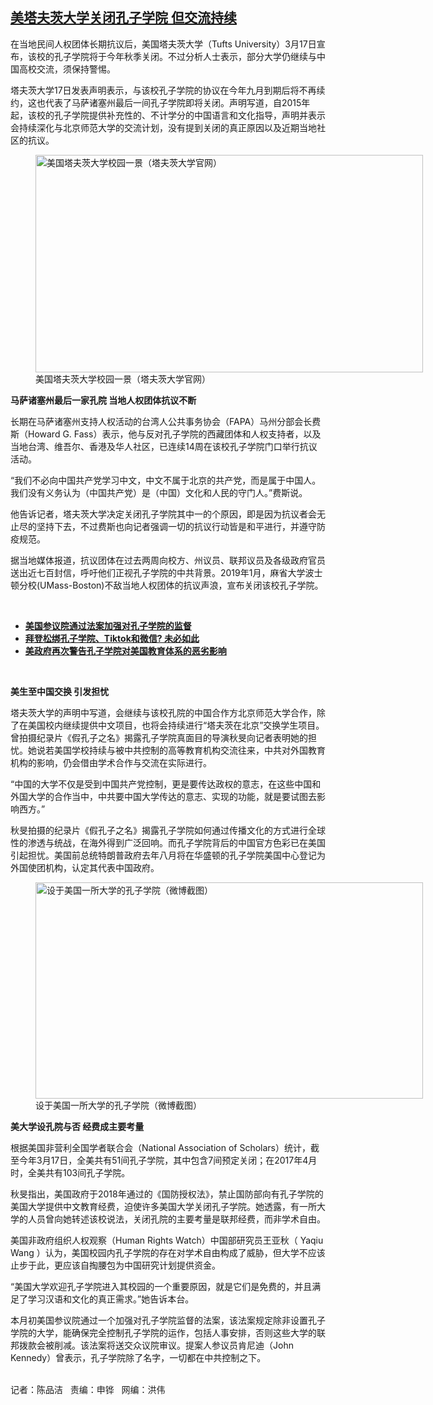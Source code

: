 <!--1616099100000-->
[美塔夫茨大学关闭孔子学院 但交流持续](https://www.rfa.org/mandarin/yataibaodao/kejiaowen/cm-03182021105521.html)
------

<p></p><p>在当地民间人权团体长期抗议后，美国塔夫茨大学（Tufts University）3月17日宣布，该校的孔子学院将于今年秋季关闭。不过分析人士表示，部分大学仍继续与中国高校交流，须保持警惕。</p><p>塔夫茨大学17日发表声明表示，与该校孔子学院的协议在今年九月到期后将不再续约，这也代表了<span>马萨诸塞州</span>最后一间孔子学院即将关闭。声明写道，自2015年起，该校的孔子学院提供补充性的、不计学分的中国语言和文化指导，声明并表示会持续深化与北京师范大学的交流计划，没有提到关闭的真正原因以及近期当地社区的抗议。</p><p><figure class="image-richtext image-inline captioned" style="width:620px;"><img alt="美国塔夫茨大学校园一景（塔夫茨大学官网）" height="348" src="https://www.rfa.org/mandarin/yataibaodao/kejiaowen/cm-03182021105521.html/cm0318a.jpg/@@images/9195319a-b908-42b9-be26-7f8e72e11c91.png" title="cm0318a.jpg" width="620"/><figcaption class="image-caption">美国塔夫茨大学校园一景（塔夫茨大学官网）</figcaption><small></small></figure></p><p><strong>马萨诸塞州最后一家孔院 当地人权团体抗议不断</strong></p><p>长期在马萨诸塞州支持人权活动的台湾人公共事务协会（FAPA）马州分部会长费斯（Howard G. Fass）表示，他与反对孔子学院的西藏团体和人权支持者，以及当地台湾、维吾尔、香港及华人社区，已连续14周在该校孔子学院门口举行抗议活动。</p><p>“我们不必向中国共产党学习中文，中文不属于北京的共产党，而是属于中国人。我们没有义务认为（中国共产党）是（中国）文化和人民的守门人。”费斯说。</p><p>他告诉记者，塔夫茨大学决定关闭孔子学院其中一的个原因，即是因为抗议者会无止尽的坚持下去，不过费斯也向记者强调一切的抗议行动皆是和平进行，并遵守防疫规范。</p><p>据当地媒体报道，抗议团体在过去两周向校方、州议员、联邦议员及各级政府官员送出近七百封信，呼吁他们正视孔子学院的中共背景。2019年1月，麻省大学波士顿分校(UMass-Boston)不敌当地人权团体的抗议声浪，宣布关闭该校孔子学院。</p><p><br/></p><ul><li><a href="https://www.rfa.org/mandarin/Xinwen/1-03062021112856.html"><strong>美国参议院通过法案加强对孔子学院的监督</strong></a></li><li><strong><a href="https://www.rfa.org/mandarin/yataibaodao/jingmao/jt-02122021103342.html">拜登松绑孔子学院、Tiktok和微信? 未必如此</a></strong></li><li><strong><a href="https://www.rfa.org/mandarin/Xinwen/8-10112020154200.html">美政府再次警告孔子学院对美国教育体系的恶劣影响</a></strong></li></ul><p><br/></p><p><strong>美生至中国交换 引发担忧</strong></p><p>塔夫茨大学的声明中写道，会继续与该校孔院的中国合作方北京师范大学合作，除了在美国校内继续提供中文项目，也将会持续进行“塔夫茨在北京”交换学生项目。曾拍摄纪录片《假孔子之名》揭露孔子学院真面目的导演秋旻向记者表明她的担忧。她说若美国学校持续与被中共控制的高等教育机构交流往来，中共对外国教育机构的影响，仍会借由学术合作与交流在实际进行。</p><p>“中国的大学不仅是受到中国共产党控制，更是要传达政权的意志，在这些中国和外国大学的合作当中，中共要中国大学传达的意志、实现的功能，就是要试图去影响西方。”</p><p>秋旻拍摄的纪录片《假孔子之名》揭露孔子学院如何通过传播文化的方式进行全球性的渗透与统战，在海外得到广泛回响。而孔子学院背后的中国官方色彩已在美国引起担忧。美国前总统特朗普政府去年八月将在华盛顿的孔子学院美国中心登记为外国使团机构，认定其代表中国政府。</p><p><figure class="image-richtext image-inline captioned" style="width:620px;"><img alt="设于美国一所大学的孔子学院（微博截图）" height="346" src="https://www.rfa.org/mandarin/yataibaodao/kejiaowen/cm-03182021105521.html/cm0318.jpg/@@images/76ff3976-aa78-49ad-b32c-f529ffb6ca7c.jpeg" title="cm0318.jpg" width="620"/><figcaption class="image-caption">设于美国一所大学的孔子学院（微博截图）</figcaption><small></small></figure></p><p><strong>美大学设孔院与否 经费成主要考量</strong></p><p>根据美国非营利全国学者联合会（National Association of Scholars）统计，截至今年3月17日，全美共有51间孔子学院，其中包含7间预定关闭；在2017年4月时，全美共有103间孔子学院。</p><p>秋旻指出，美国政府于2018年通过的《国防授权法》，禁止国防部向有孔子学院的美国大学提供中文教育经费，迫使许多美国大学关闭孔子学院。她透露，有一所大学的人员曾向她转述该校说法，关闭孔院的主要考量是联邦经费，而非学术自由。</p><p>美国非政府组织人权观察（Human Rights Watch）中国部研究员王亚秋（ Yaqiu Wang ）认为，美国校园内孔子学院的存在对学术自由构成了威胁，但大学不应该止步于此，更应该自掏腰包为中国研究计划提供资金。</p><p>“美国大学欢迎孔子学院进入其校园的一个重要原因，就是它们是免费的，并且满足了学习汉语和文化的真正需求。”她告诉本台。</p><p>本月初美国参议院通过一个加强对孔子学院监督的法案，该法案规定除非设置孔子学院的大学，能确保完全控制孔子学院的运作，包括人事安排，否则这些大学的联邦拨款会被削减。该法案将送交众议院审议。提案人参议员肯尼迪（John Kennedy）曾表示，孔子学院除了名字，一切都在中共控制之下。</p><p><br/>记者：陈品洁   责编：申铧   网编：洪伟</p>
